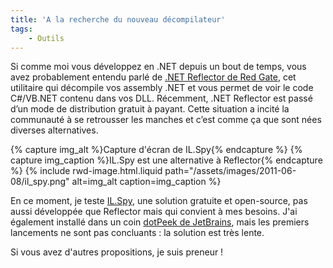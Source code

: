 ```yaml
---
title: 'A la recherche du nouveau décompilateur'
tags:
    - Outils
---
```


Si comme moi vous développez en .NET depuis un bout de temps, vous avez
probablement entendu parlé de
[.NET Reflector de Red Gate](http://www.red-gate.com/products/dotnet-development/reflector/ 'Site officiel de .NET Reflector'),
cet utilitaire qui décompile vos assembly .NET et vous permet de voir le code
C#/VB.NET contenu dans vos DLL. Récemment, .NET Reflector est passé d’un mode de
distribution gratuit à payant. Cette situation a incité la communauté à se
retrousser les manches et c’est comme ça que sont nées diverses alternatives.

<!-- more -->

{% capture img_alt %}Capture d'écran de IL.Spy{% endcapture %}
{% capture img_caption %}IL.Spy est une alternative à Reflector{% endcapture %}
{% include rwd-image.html.liquid
path="/assets/images/2011-06-08/il_spy.png"
alt=img_alt
caption=img_caption
%}

En ce moment, je teste [IL.Spy](http://ilspy.net/ 'Site officiel de IL.Spy'),
une solution gratuite et open-source, pas aussi développée que Reflector mais
qui convient à mes besoins. J'ai également installé dans un coin
[dotPeek de JetBrains](http://www.jetbrains.com/decompiler/ 'Site officiel de dotPeek, le décompiler de JetBrains'),
mais les premiers lancements ne sont pas concluants&nbsp;: la solution est très
lente.

Si vous avez d'autres propositions, je suis preneur&nbsp;!
